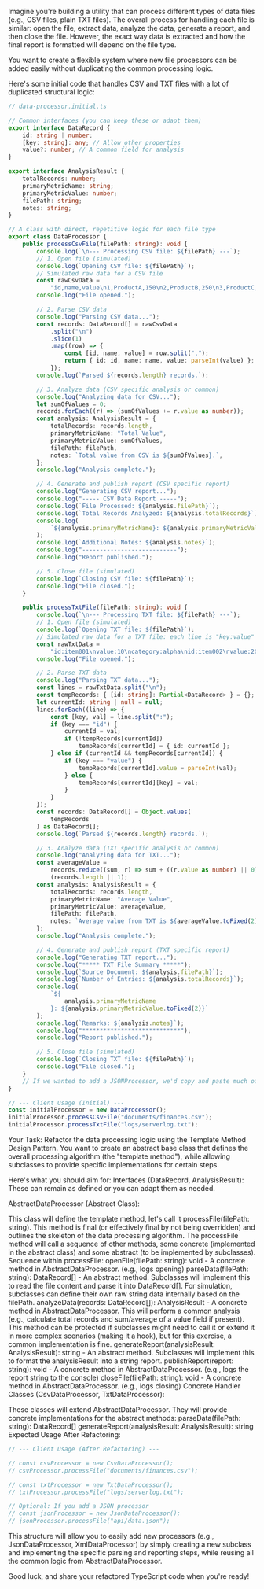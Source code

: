 Imagine you're building a utility that can process different types of data files (e.g., CSV files, plain TXT files). The overall process for handling each file is similar: open the file, extract data, analyze the data, generate a report, and then close the file. However, the exact way data is extracted and how the final report is formatted will depend on the file type.

You want to create a flexible system where new file processors can be added easily without duplicating the common processing logic.

Here's some initial code that handles CSV and TXT files with a lot of duplicated structural logic:

```ts
// data-processor.initial.ts

// Common interfaces (you can keep these or adapt them)
export interface DataRecord {
	id: string | number;
	[key: string]: any; // Allow other properties
	value?: number; // A common field for analysis
}

export interface AnalysisResult {
	totalRecords: number;
	primaryMetricName: string;
	primaryMetricValue: number;
	filePath: string;
	notes: string;
}

// A class with direct, repetitive logic for each file type
export class DataProcessor {
	public processCsvFile(filePath: string): void {
		console.log(`\n--- Processing CSV file: ${filePath} ---`);
		// 1. Open file (simulated)
		console.log(`Opening CSV file: ${filePath}`);
		// Simulated raw data for a CSV file
		const rawCsvData =
			"id,name,value\n1,ProductA,150\n2,ProductB,250\n3,ProductC,50";
		console.log("File opened.");

		// 2. Parse CSV data
		console.log("Parsing CSV data...");
		const records: DataRecord[] = rawCsvData
			.split("\n")
			.slice(1)
			.map((row) => {
				const [id, name, value] = row.split(",");
				return { id: id, name: name, value: parseInt(value) };
			});
		console.log(`Parsed ${records.length} records.`);

		// 3. Analyze data (CSV specific analysis or common)
		console.log("Analyzing data for CSV...");
		let sumOfValues = 0;
		records.forEach((r) => (sumOfValues += r.value as number));
		const analysis: AnalysisResult = {
			totalRecords: records.length,
			primaryMetricName: "Total Value",
			primaryMetricValue: sumOfValues,
			filePath: filePath,
			notes: `Total value from CSV is ${sumOfValues}.`,
		};
		console.log("Analysis complete.");

		// 4. Generate and publish report (CSV specific report)
		console.log("Generating CSV report...");
		console.log("----- CSV Data Report -----");
		console.log(`File Processed: ${analysis.filePath}`);
		console.log(`Total Records Analyzed: ${analysis.totalRecords}`);
		console.log(
			`${analysis.primaryMetricName}: ${analysis.primaryMetricValue}`
		);
		console.log(`Additional Notes: ${analysis.notes}`);
		console.log("---------------------------");
		console.log("Report published.");

		// 5. Close file (simulated)
		console.log(`Closing CSV file: ${filePath}`);
		console.log("File closed.");
	}

	public processTxtFile(filePath: string): void {
		console.log(`\n--- Processing TXT file: ${filePath} ---`);
		// 1. Open file (simulated)
		console.log(`Opening TXT file: ${filePath}`);
		// Simulated raw data for a TXT file: each line is "key:value"
		const rawTxtData =
			"id:item001\nvalue:10\ncategory:alpha\nid:item002\nvalue:20\nname:thing\nid:item003\nvalue:30";
		console.log("File opened.");

		// 2. Parse TXT data
		console.log("Parsing TXT data...");
		const lines = rawTxtData.split("\n");
		const tempRecords: { [id: string]: Partial<DataRecord> } = {};
		let currentId: string | null = null;
		lines.forEach((line) => {
			const [key, val] = line.split(":");
			if (key === "id") {
				currentId = val;
				if (!tempRecords[currentId])
					tempRecords[currentId] = { id: currentId };
			} else if (currentId && tempRecords[currentId]) {
				if (key === "value") {
					tempRecords[currentId].value = parseInt(val);
				} else {
					tempRecords[currentId][key] = val;
				}
			}
		});
		const records: DataRecord[] = Object.values(
			tempRecords
		) as DataRecord[];
		console.log(`Parsed ${records.length} records.`);

		// 3. Analyze data (TXT specific analysis or common)
		console.log("Analyzing data for TXT...");
		const averageValue =
			records.reduce((sum, r) => sum + ((r.value as number) || 0), 0) /
			(records.length || 1);
		const analysis: AnalysisResult = {
			totalRecords: records.length,
			primaryMetricName: "Average Value",
			primaryMetricValue: averageValue,
			filePath: filePath,
			notes: `Average value from TXT is ${averageValue.toFixed(2)}.`,
		};
		console.log("Analysis complete.");

		// 4. Generate and publish report (TXT specific report)
		console.log("Generating TXT report...");
		console.log("***** TXT File Summary *****");
		console.log(`Source Document: ${analysis.filePath}`);
		console.log(`Number of Entries: ${analysis.totalRecords}`);
		console.log(
			`${
				analysis.primaryMetricName
			}: ${analysis.primaryMetricValue.toFixed(2)}`
		);
		console.log(`Remarks: ${analysis.notes}`);
		console.log("****************************");
		console.log("Report published.");

		// 5. Close file (simulated)
		console.log(`Closing TXT file: ${filePath}`);
		console.log("File closed.");
	}
	// If we wanted to add a JSONProcessor, we'd copy and paste much of the structure.
}

// --- Client Usage (Initial) ---
const initialProcessor = new DataProcessor();
initialProcessor.processCsvFile("documents/finances.csv");
initialProcessor.processTxtFile("logs/serverlog.txt");
```

Your Task:
Refactor the data processing logic using the Template Method Design Pattern.
You want to create an abstract base class that defines the overall processing algorithm (the "template method"), while allowing subclasses to provide specific implementations for certain steps.

Here's what you should aim for:
Interfaces (DataRecord, AnalysisResult): These can remain as defined or you can adapt them as needed.

AbstractDataProcessor (Abstract Class):

This class will define the template method, let's call it processFile(filePath: string). This method is final (or effectively final by not being overridden) and outlines the skeleton of the data processing algorithm.
The processFile method will call a sequence of other methods, some concrete (implemented in the abstract class) and some abstract (to be implemented by subclasses).
Sequence within processFile:
openFile(filePath: string): void - A concrete method in AbstractDataProcessor. (e.g., logs opening)
parseData(filePath: string): DataRecord[] - An abstract method. Subclasses will implement this to read the file content and parse it into DataRecord[]. For simulation, subclasses can define their own raw string data internally based on the filePath.
analyzeData(records: DataRecord[]): AnalysisResult - A concrete method in AbstractDataProcessor. This will perform a common analysis (e.g., calculate total records and sum/average of a value field if present). This method can be protected if subclasses might need to call it or extend it in more complex scenarios (making it a hook), but for this exercise, a common implementation is fine.
generateReport(analysisResult: AnalysisResult): string - An abstract method. Subclasses will implement this to format the analysisResult into a string report.
publishReport(report: string): void - A concrete method in AbstractDataProcessor. (e.g., logs the report string to the console)
closeFile(filePath: string): void - A concrete method in AbstractDataProcessor. (e.g., logs closing)
Concrete Handler Classes (CsvDataProcessor, TxtDataProcessor):

These classes will extend AbstractDataProcessor.
They will provide concrete implementations for the abstract methods:
parseData(filePath: string): DataRecord[]
generateReport(analysisResult: AnalysisResult): string
Expected Usage After Refactoring:

```ts
// --- Client Usage (After Refactoring) ---

// const csvProcessor = new CsvDataProcessor();
// csvProcessor.processFile("documents/finances.csv");

// const txtProcessor = new TxtDataProcessor();
// txtProcessor.processFile("logs/serverlog.txt");

// Optional: If you add a JSON processor
// const jsonProcessor = new JsonDataProcessor();
// jsonProcessor.processFile("api/data.json");
```

This structure will allow you to easily add new processors (e.g., JsonDataProcessor, XmlDataProcessor) by simply creating a new subclass and implementing the specific parsing and reporting steps, while reusing all the common logic from AbstractDataProcessor.

Good luck, and share your refactored TypeScript code when you're ready!
